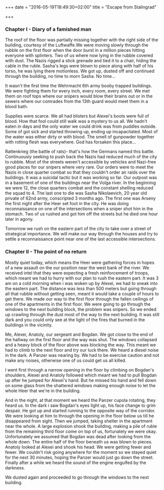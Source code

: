 +++
date = "2016-05-19T18:49:30+02:00"
title = "Escape from Stalingrad"

+++

### Chapter I - Diary of a famished man

The roof of the floor was partially missing together with the right side of the
building, courtesy of the Luftwaffe.We were moving slowly through the rubble on
the first floor when the door burst in a million pieces hitting everyone with
splinters. Two of us where now lying in the rubble covered with dust. The Nazis
rigged a stick grenade and tied it to a chair, hiding the cable in the ruble.
Sasha's legs were blown to piece along with half of his torso, he was lying
there motionless. We got up, dusted off and continued through the building, no
time to morn Sasha. No time...  

It wasn't the first time the Wehrmacht 6th army booby trapped buildings. We
were fighting them for every inch, every room, every street. We met them on
roof tops where our snipers would blow their brains out or in the sewers where
our comrades from the 13th guard would meet them in a blood bath.  

Supplies were scarce. We all had blisters but Alexei's boots were full of
blood. How that fool could still walk was a mystery to us all. We hadn't eaten
in days and the only water we could drink was from puddles outside. Some of got
sick and started throwing up, ending up incapacitated. Most of the water was
either dirty or with blood. The smell of gunpowder together with rotting flesh
was everywhere. God has forsaken this place...  

Rattenkrieg (the battle of rats)- that's how the Germans named this battle.
Continuously seeking to push back the Nazis had reduced much of the city to
rubble. Most of the streets weren't accessible by vehicles and Nazi-free good
places for our snipers where very rare. Our orders were to meet the Nazis in
close quarter combat so that they couldn't order air raids over the buildings.
It was a suicidal tactic but it was working so far. Our outpost was in a
basement of one of the buildings near the Volga river. In the beginning we were
12, the close quarters combat and the constant shelling reduced the squad to 4.
The last one to die was Sasha Nikolaevich, 20 year old private of 62nd army,
conscripted 3 months ago. The first one was Arseny the first night after the
Heer set foot in the city. He was doing reconnaissance on one of the
intersections when a sniper shot him in the stomach. Two of us rushed and got
him off the streets but he died one hour later in agony.  

Tomorrow we rush on the eastern part of the city to take over a street of
strategical importance. We will make our way through the houses and try to
settle a reconnaissance point near one of the last accessible intersections.  

### Chapter II - The point of no return

Mostly quiet today, which means the Heer were gathering forces in hopes of a
new assault on the our position near the west bank of the river. We received
intel that they were expecting a fresh reinforcement of troops, which meant we
had to hurry with our plan to rush the eastern part. It was 3 am on a cold
morning when i was woken up by Alexei, we had to sneak into the eastern part.
The distance was less than 500 meters but going through all that rubble without
getting seen, meant it would take a couple of hours to get there.
We made our way to the first floor through the fallen ceilings of one of the
apartments in the first floor. We were going to go through the windows to the
next building block, the problem was snipers. So we ended up crawling through
the dust most of the way to the next building. It was still dark and you could
only see at the light of the fires that burned in the buildings in the
vicinity.  

Me, Alexei, Anatoly, our sergeant and Bogdan. We got close to the end of the
hallway on the first floor and the way was shut. The windows collapsed and a
heavy block of the floor above was blocking the way. This meant we had to climb
to the next floor and try our luck there. We heard a diesel noise in the dark.
A Panzer was nearing by. We had to be exercise caution and not make any noises,
otherwise one of us could get us all killed.  

I went first through a narrow opening in the floor by climbing on Bogdan's
shoulders, Alexei and Anatoly followed which meant we had to pull Bogdan up after he jumped for Alexei's hand. But he missed his hand and fell down on some glass from the shattered windows making enough noise to let the whole Heer that we're in the building.  

And in the night, at that moment we heard the Panzer cupola rotating, they heard us. In the dark i saw Bogdan's eyes light up, his face change to grim despair. He got up and started running to the opposite way of the corridor.
We were looking at him to through the opening in the floor below us till he disappeared from sight. Then we jumped, taking shelter in the apartment near the whole. A large explosion shook the building, making a pile of ruble from the remaining third floor come on top of us, fortunately we were okay. Unfortunately we assumed that Bogdan was dead after looking from the whole down. The entire half of the floor beneath us was blown to pieces.
Anatoly looked at Alexei and shook his head. We were getting fewer and fewer.
We couldn't risk going anywhere for the moment so we stayed quiet for the next 30 minutes, hoping the Panzer would just go down the street.
Finally after a while we heard the sound of the engine engulfed by the darkness.  

We dusted again and proceeded to go through the windows to the next building.
